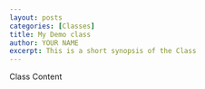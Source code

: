 ```yaml
---
layout: posts
categories: [Classes]
title: My Demo class
author: YOUR NAME
excerpt: This is a short synopsis of the Class
---
```



Class Content
